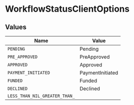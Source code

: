 # WorkflowStatusClientOptions


## Values

| Name                          | Value                         |
| ----------------------------- | ----------------------------- |
| `PENDING`                     | Pending                       |
| `PRE_APPROVED`                | PreApproved                   |
| `APPROVED`                    | Approved                      |
| `PAYMENT_INITIATED`           | PaymentInitiated              |
| `FUNDED`                      | Funded                        |
| `DECLINED`                    | Declined                      |
| `LESS_THAN_NIL_GREATER_THAN_` | <nil>                         |